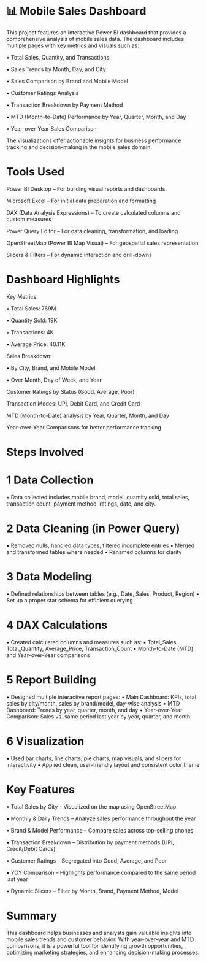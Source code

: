  # 📊 Mobile Sales Dashboard 
This project features an interactive Power BI dashboard that provides a comprehensive analysis of mobile sales data. The dashboard includes multiple pages with key metrics and visuals such as:

•	Total Sales, Quantity, and Transactions

•	Sales Trends by Month, Day, and City

•	Sales Comparison by Brand and Mobile Model

•	Customer Ratings Analysis

•	Transaction Breakdown by Payment Method

•	MTD (Month-to-Date) Performance by Year, Quarter, Month, and Day

•	Year-over-Year Sales Comparison


The visualizations offer actionable insights for business performance tracking and decision-making in the mobile sales domain.
# Tools Used
Power BI Desktop – For building visual reports and dashboards

Microsoft Excel – For initial data preparation and formatting

DAX (Data Analysis Expressions) – To create calculated columns and custom measures

Power Query Editor – For data cleaning, transformation, and loading

OpenStreetMap (Power BI Map Visual) – For geospatial sales representation

Slicers & Filters – For dynamic interaction and drill-downs
# Dashboard Highlights
  Key Metrics:

•	Total Sales: 769M

•	Quantity Sold: 19K

•	Transactions: 4K

•	Average Price: 40.11K

  Sales Breakdown:

•	By City, Brand, and Mobile Model

•	Over Month, Day of Week, and Year

  Customer Ratings by Status (Good, Average, Poor)

  Transaction Modes: UPI, Debit Card, and Credit Card

  MTD (Month-to-Date) analysis by Year, Quarter, Month, and Day

  Year-over-Year Comparisons for better performance tracking


# Steps Involved
# 1 Data Collection
•	Data collected includes mobile brand, model, quantity sold, total sales, transaction count, payment method, ratings, date, and city.
# 2 Data Cleaning (in Power Query)
•	Removed nulls, handled data types, filtered incomplete entries
•	Merged and transformed tables where needed
•	Renamed columns for clarity
# 3 Data Modeling
•	Defined relationships between tables (e.g., Date, Sales, Product, Region)
•	Set up a proper star schema for efficient querying
# 4 DAX Calculations
•	Created calculated columns and measures such as:
•	Total_Sales, Total_Quantity, Average_Price, Transaction_Count
•	Month-to-Date (MTD) and Year-over-Year comparisons
# 5 Report Building
•	Designed multiple interactive report pages:
•	Main Dashboard: KPIs, total sales by city/month, sales by brand/model, day-wise analysis
•	MTD Dashboard: Trends by year, quarter, month, and day
•	Year-over-Year Comparison: Sales vs. same period last year by year, quarter, and month
# 6 Visualization
•	Used bar charts, line charts, pie charts, map visuals, and slicers for interactivity
•	Applied clean, user-friendly layout and consistent color theme
# Key Features
•	Total Sales by City – Visualized on the map using OpenStreetMap

•	Monthly & Daily Trends – Analyze sales performance throughout the year

•	Brand & Model Performance – Compare sales across top-selling phones

•	Transaction Breakdown – Distribution by payment methods (UPI, Credit/Debit Cards)

•	Customer Ratings – Segregated into Good, Average, and Poor

•	YOY Comparison – Highlights performance compared to the same period last year

•	Dynamic Slicers – Filter by Month, Brand, Payment Method, Model
# Summary
This dashboard helps businesses and analysts gain valuable insights into mobile sales trends and customer behavior. With year-over-year and MTD comparisons, it is a powerful tool for identifying growth opportunities, optimizing marketing strategies, and enhancing decision-making processes.



